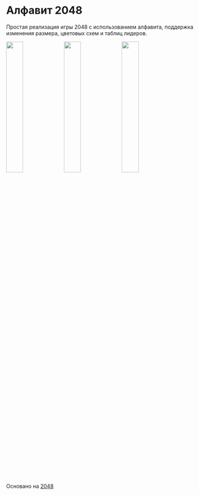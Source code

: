 # Алфавит 2048
Простая реализация игры 2048 с использованием алфавита, поддержка изменения размера, цветовых схем и таблиц лидеров.

<img src="https://github.com/user-attachments/assets/1aae762b-6a22-42d7-9ba7-cbaf4e176a81" width="30%">
<img src="https://github.com/user-attachments/assets/afd0244f-1408-4bab-b6f4-28befa41c1b3" width="30%">
<img src="https://github.com/user-attachments/assets/e3cd2b7f-579c-4e2e-8d64-91ffb314ef6d" width="30%">

Основано на [2048](https://github.com/gabrielecirulli/2048)
